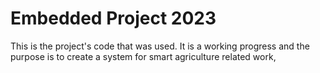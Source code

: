 # Embedded Project 2023
This is the project's code that was used. It is a working progress and the purpose is to create a system for smart agriculture related work,
